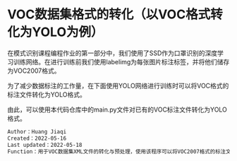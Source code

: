 # VOC数据集格式的转化（以VOC格式转化为YOLO为例）

在模式识别课程编程作业的第一部分中，我们使用了SSD作为口罩识别的深度学习训练网络。在进行训练前我们使用labelimg为每张图片标注标签，并将他们储存为VOC2007格式。

为了减少数据标注的工作量，在下面使用YOLO网络进行训练时可以将VOC格式的标注文件转化为YOLO格式。

由此，可以使用本代码仓库中的main.py文件对已有的VOC标注文件转化为YOLO格式。

```bash
Author：Huang Jiaqi
Created：2022-05-16
Last updated：2022-05-18
Function：用于VOC数据集XML文件的转化与预处理，使用该程序可以将VOC2007格式的标注文件转化为YOLO格式的标注文件。
```

